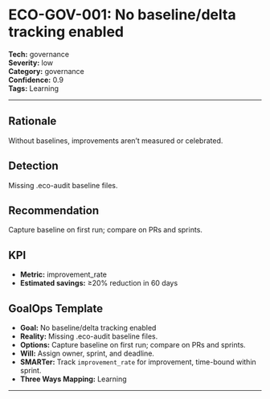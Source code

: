 # ECO-GOV-001: No baseline/delta tracking enabled

**Tech:** governance  
**Severity:** low  
**Category:** governance  
**Confidence:** 0.9  
**Tags:** Learning

---

## Rationale
Without baselines, improvements aren’t measured or celebrated.

## Detection
Missing .eco-audit baseline files.

## Recommendation
Capture baseline on first run; compare on PRs and sprints.

## KPI
- **Metric:** improvement_rate  
- **Estimated savings:** ≥20% reduction in 60 days

## GoalOps Template
- **Goal:** No baseline/delta tracking enabled  
- **Reality:** Missing .eco-audit baseline files.  
- **Options:** Capture baseline on first run; compare on PRs and sprints.  
- **Will:** Assign owner, sprint, and deadline.  
- **SMARTer:** Track `improvement_rate` for improvement, time-bound within sprint.  
- **Three Ways Mapping:** Learning

---

